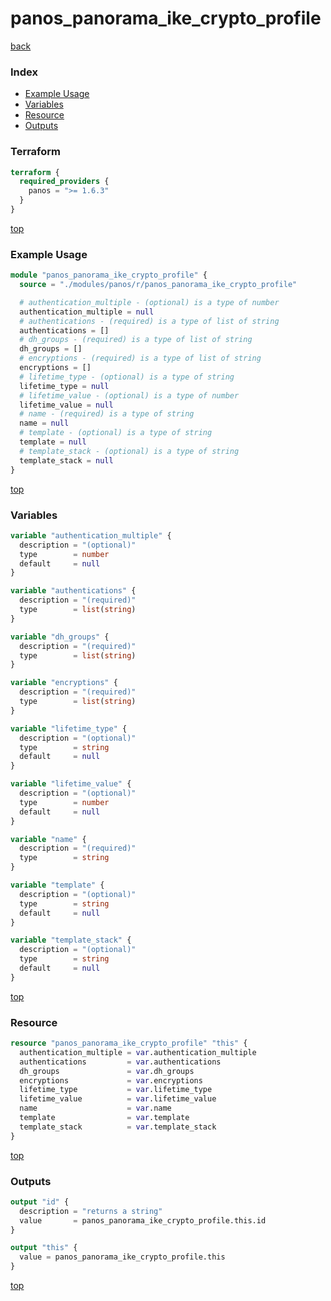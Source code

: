 # panos_panorama_ike_crypto_profile

[back](../panos.md)

### Index

- [Example Usage](#example-usage)
- [Variables](#variables)
- [Resource](#resource)
- [Outputs](#outputs)

### Terraform

```terraform
terraform {
  required_providers {
    panos = ">= 1.6.3"
  }
}
```

[top](#index)

### Example Usage

```terraform
module "panos_panorama_ike_crypto_profile" {
  source = "./modules/panos/r/panos_panorama_ike_crypto_profile"

  # authentication_multiple - (optional) is a type of number
  authentication_multiple = null
  # authentications - (required) is a type of list of string
  authentications = []
  # dh_groups - (required) is a type of list of string
  dh_groups = []
  # encryptions - (required) is a type of list of string
  encryptions = []
  # lifetime_type - (optional) is a type of string
  lifetime_type = null
  # lifetime_value - (optional) is a type of number
  lifetime_value = null
  # name - (required) is a type of string
  name = null
  # template - (optional) is a type of string
  template = null
  # template_stack - (optional) is a type of string
  template_stack = null
}
```

[top](#index)

### Variables

```terraform
variable "authentication_multiple" {
  description = "(optional)"
  type        = number
  default     = null
}

variable "authentications" {
  description = "(required)"
  type        = list(string)
}

variable "dh_groups" {
  description = "(required)"
  type        = list(string)
}

variable "encryptions" {
  description = "(required)"
  type        = list(string)
}

variable "lifetime_type" {
  description = "(optional)"
  type        = string
  default     = null
}

variable "lifetime_value" {
  description = "(optional)"
  type        = number
  default     = null
}

variable "name" {
  description = "(required)"
  type        = string
}

variable "template" {
  description = "(optional)"
  type        = string
  default     = null
}

variable "template_stack" {
  description = "(optional)"
  type        = string
  default     = null
}
```

[top](#index)

### Resource

```terraform
resource "panos_panorama_ike_crypto_profile" "this" {
  authentication_multiple = var.authentication_multiple
  authentications         = var.authentications
  dh_groups               = var.dh_groups
  encryptions             = var.encryptions
  lifetime_type           = var.lifetime_type
  lifetime_value          = var.lifetime_value
  name                    = var.name
  template                = var.template
  template_stack          = var.template_stack
}
```

[top](#index)

### Outputs

```terraform
output "id" {
  description = "returns a string"
  value       = panos_panorama_ike_crypto_profile.this.id
}

output "this" {
  value = panos_panorama_ike_crypto_profile.this
}
```

[top](#index)